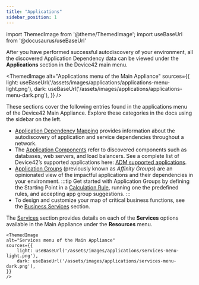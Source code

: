 ```yaml
---
title: "Applications"
sidebar_position: 1
---
```


import ThemedImage from '@theme/ThemedImage';
import useBaseUrl from '@docusaurus/useBaseUrl'

After you have performed successful autodiscovery of your environment, all the discovered Application Dependency data can be viewed under the **Applications** section in the Device42 main menu.

<ThemedImage
  alt="Applications menu of the Main Appliance"
  sources={{
    light: useBaseUrl('/assets/images/applications/applications-menu-light.png'),
    dark: useBaseUrl('/assets/images/applications/applications-menu-dark.png'),
  }}
/>


These sections cover the following entries found in the applications menu of the Device42 Main Appliance. Explore these categories in the docs using the sidebar on the left.

- [Application Dependency Mapping](enterprise-application-dependency-mapping/) provides information about the autodiscovery of application and service dependencies throughout a network.
- The [Application Components](application-components/) refer to discovered components such as databases, web servers, and load balancers. See a complete list of Device42’s supported applications here: [ADM supported applications](apps/enterprise-application-dependency-mapping/adm-supported-applications).
- [Application Groups](/apps/application-groups/index.mdx) (previously known as *Affinity Groups*) are an opinionated view of the impactful applications and their dependencies in your environment.
:::tip
Get started with Application Groups by defining the Starting Point in a [Calculation Rule](application-groups/calculation-rules), running one the predefined rules, and accepting app group suggestions.
:::
- To design and customize your map of critical business functions, see the [Business Services](business-services/) section.

The [Services](services/index.mdx) section provides details on each of the **Services** options available in the Main Appliance under the **Resources** menu.

    <ThemedImage
    alt="Services menu of the Main Appliance"
    sources={{
        light: useBaseUrl('/assets/images/applications/services-menu-light.png'),
        dark: useBaseUrl('/assets/images/applications/services-menu-dark.png'),
    }}
    />
